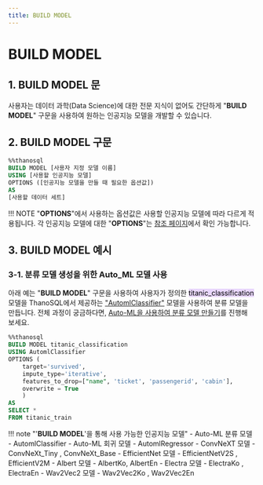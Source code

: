 ```yaml
---
title: BUILD MODEL
---
```


# __BUILD MODEL__ 

## __1. BUILD MODEL 문__

사용자는 데이터 과학(Data Science)에 대한 전문 지식이 없어도 간단하게 "__BUILD MODEL__" 구문을 사용하여 원하는 인공지능 모델을 개발할 수 있습니다.

## __2. BUILD MODEL 구문__

```sql
%%thanosql
BUILD MODEL [사용자 지정 모델 이름]
USING [사용할 인공지능 모델]
OPTIONS ([인공지능 모델을 만들 때 필요한 옵션값])
AS 
[사용할 데이터 세트]

```

!!! NOTE
    "__OPTIONS__"에서 사용하는 옵션값은 사용할 인공지능 모델에 따라 다르게 적용됩니다. 각 인공지능 모델에 대한 "__OPTIONS__"는 [참조 페이지](/how-to_guides/reference/)에서 확인 가능합니다.

## __3. BUILD MODEL 예시__
### __3-1. 분류 모델 생성을 위한 Auto_ML 모델 사용__

아래 예는 "__BUILD MODEL__" 구문을 사용하여 사용자가 정의한 <mark style="background-color:#E9D7FD ">titanic_classification</mark> 모델을 ThanoSQL에서 제공하는 ["AutomlClassifier"](/how-to_guides/ThanoSQL_model/AutomlClassifier/) 모델을 사용하여 분류 모델을 만듭니다. 전체 과정이 궁금하다면, [Auto-ML을 사용하여 분류 모델 만들기](/tutorials/thanosql_ml/classification/automl_classification/)를 진행해 보세요.

```sql
%%thanosql
BUILD MODEL titanic_classification 
USING AutomlClassifier 
OPTIONS (
    target='survived', 
    impute_type='iterative',  
    features_to_drop=["name", 'ticket', 'passengerid', 'cabin'],
    overwrite = True
    ) 
AS 
SELECT * 
FROM titanic_train
```

!!! note "'__BUILD MODEL__'을 통해 사용 가능한 인공지능 모델"
    - Auto-ML 분류 모델 - AutomlClassifier
    - Auto-ML 회귀 모델 - AutomlRegressor
    - ConvNeXT 모델 - ConvNeXt_Tiny , ConvNeXt_Base
    - EfficientNet 모델 - EfficientNetV2S , EfficientV2M
    - Albert 모델 - AlbertKo, AlbertEn 
    - Electra 모델 - ElectraKo , ElectraEn
    - Wav2Vec2 모델 - Wav2Vec2Ko , Wav2Vec2En


